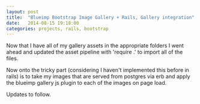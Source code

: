 ```yaml
---
layout: post
title:  "Blueimp Bootstrap Image Gallery + Rails, Gallery integration"
date:   2014-08-15 19:18:00
categories: projects, rails, bootstrap
---
```


Now that I have all of my gallery assets in the appropriate folders I went ahead and updated the asset pipeline with 'require .' to import all of the files.

Now onto the tricky part (considering I haven't implemented this before in rails) is to take my images that are served from postgres via erb and apply the blueimp gallery js plugin to each of the images on page load.

Updates to follow.